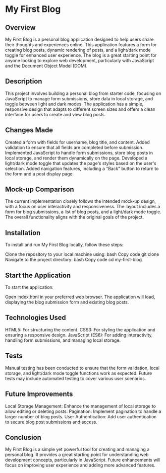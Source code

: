 # My First Blog

## Overview

My First Blog is a personal blog application designed to help users share their thoughts and experiences online. This application features a form for creating blog posts, dynamic rendering of posts, and a light/dark mode toggle for enhanced user experience. The blog is a great starting point for anyone looking to explore web development, particularly with JavaScript and the Document Object Model (DOM).

## Description

This project involves building a personal blog from starter code, focusing on JavaScript to manage form submissions, store data in local storage, and toggle between light and dark modes. The application has a simple, responsive design that adapts to different screen sizes and offers a clean interface for users to create and view blog posts.

## Changes Made

Created a form with fields for username, blog title, and content.
Added validation to ensure that all fields are completed before submission.
Implemented JavaScript to handle form submissions, store blog posts in local storage, and render them dynamically on the page.
Developed a light/dark mode toggle that updates the page's styles based on the user's selection.
Added navigation features, including a "Back" button to return to the form and a post display page.

## Mock-up Comparison

The current implementation closely follows the intended mock-up design, with a focus on user interactivity and responsiveness. The layout includes a form for blog submissions, a list of blog posts, and a light/dark mode toggle. The overall functionality aligns with the original goals of the project.

## Installation

To install and run My First Blog locally, follow these steps:

Clone the repository to your local machine using:
bash
Copy code
git clone <repository-url>
Navigate to the project directory:
bash
Copy code
cd my-first-blog

## Start the Application

To start the application:

Open index.html in your preferred web browser.
The application will load, displaying the blog submission form and existing blog posts.

## Technologies Used

HTML5: For structuring the content.
CSS3: For styling the application and ensuring a responsive design.
JavaScript (ES6): For adding interactivity, handling form submissions, and managing local storage.

## Tests

Manual testing has been conducted to ensure that the form validation, local storage, and light/dark mode toggle functions work as expected. Future tests may include automated testing to cover various user scenarios.

## Future Improvements

Local Storage Management: Enhance the management of local storage to allow editing or deleting posts.
Pagination: Implement pagination to handle a larger number of blog posts.
User Authentication: Add user authentication to secure blog post submissions and access.

## Conclusion

My First Blog is a simple yet powerful tool for creating and managing a personal blog. It provides a great starting point for understanding web development concepts, particularly in JavaScript. Future enhancements will focus on improving user experience and adding more advanced features.


